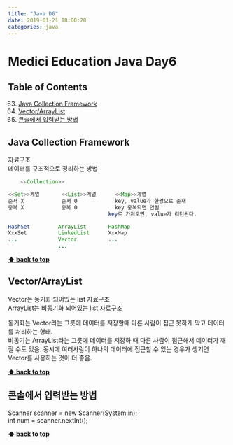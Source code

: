 ```yaml
---
title: "Java D6"
date: 2019-01-21 18:00:28
categories: java
---
```


# Medici Education Java Day6

## Table of Contents
  63. [Java Collection Framework](#java-collection-framework)
  64. [Vector/ArrayList](#vector-arraylist)
  65. [콘솔에서 입력받는 방법](#콘솔에서-입력받는-방법)

## Java Collection Framework
자료구조  
데이터를 구조적으로 정리하는 방법  

```java
	<<Collection>>

<<Set>>계열		<<List>>계열		<<Map>>계열		
순서 X			순서 O			key, value가 한쌍으로 존재
중복 X			중복 O			key 중복되면 안됨.
								key로 가져오면, value가 리턴된다.

HashSet			ArrayList		HashMap
XxxSet			LinkedList		XxxMap
...				Vector			...
				...
```

**[⬆ back to top](#table-of-contents)**

## Vector/ArrayList
Vector는 동기화 되어있는 list 자료구조  
ArrayList는 비동기화 되어있는 list 자료구조  

동기화는 Vector라는 그릇에 데이터를 저장할때 다른 사람이 접근 못하게 막고 데이터를 처리하는 형태.  
비동기는 ArrayList라는 그릇에 데이터를 저장하 때 다른 사람이 접근해서 데이터가 깨질 수도 있음. 
동시에 여러사람이 하나의 데이터에 접근할 수 있는 경우가 생기면 Vector를 사용하는 것이 더 좋음.  

**[⬆ back to top](#table-of-contents)**

## 콘솔에서 입력받는 방법
Scanner scanner = new Scanner(System.in);  
int num = scanner.nextInt();  

**[⬆ back to top](#table-of-contents)**
